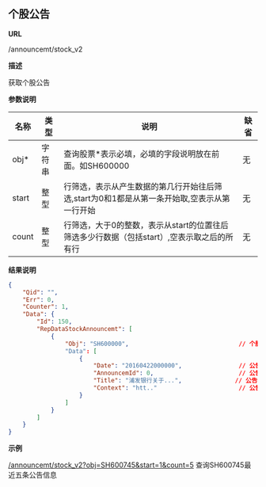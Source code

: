 
## 个股公告

**URL**

/announcemt/stock_v2

**描述**

获取个股公告

**参数说明**


|名称|类型|说明|缺省|
| -------- | -------- | -------- | -------- |
|obj\*|字符串|查询股票\*表示必填，必填的字段说明放在前面。如SH600000|无|
|start|整型|行筛选，表示从产生数据的第几行开始往后筛选,start为0和1都是从第一条开始取,空表示从第一行开始|无|
|count|整型|行筛选，大于0的整数，表示从start的位置往后筛选多少行数据（包括start）,空表示取之后的所有行|无|

**结果说明**

```json
{
    "Qid": "",
    "Err": 0,
    "Counter": 1,
    "Data": {
        "Id": 150,
        "RepDataStockAnnouncemt": [
            {
                "Obj": "SH600000",                               // 个股公告:股票代码
                "Data": [
                    {
                        "Date": "20160422000000",                // 公告日期
                        "AnnouncemId": 0,                        // 公告id
                        "Title": "浦发银行关于...",               // 公告标题
                        "Context": "htt.."                       // 公告:pdf文件下载url
                    }
                ]
            }
        ]
    }
}
```

**示例**

[/announcemt/stock_v2?obj=SH600745&start=1&count=5]($APIHOST$/announcemt/stock_v2?obj=SH600745&start=1&count=5)
查询SH600745最近五条公告信息
